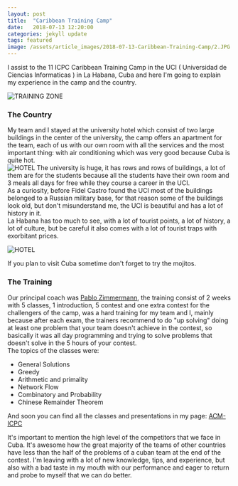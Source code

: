 ```yaml
---
layout: post
title:  "Caribbean Training Camp"
date:   2018-07-13 12:20:00
categories: jekyll update
tags: featured
image: /assets/article_images/2018-07-13-Caribbean-Training-Camp/2.JPG
---
```


I assist to the 11 ICPC Caribbean Training Camp in the UCI ( Universidad de Ciencias Informaticas )
in La Habana, Cuba and here I'm going to explain my experience in the camp and the country.  

![TRAINING ZONE](http://francoramirez.me/assets/article_images/2018-07-13-Caribbean-Training-Camp/4.png)  

### The Country

My team and I stayed at the university hotel which consist of two large buildings in the center of the university, the camp offers an apartment for the team, each of us with our own room with all the services and the most important thing: with air conditioning which was very good because Cuba is quite hot.  
![HOTEL](http://francoramirez.me/assets/article_images/2018-07-13-Caribbean-Training-Camp/3.JPG)
The university is huge, it has rows and rows of buildings, a lot of them are for the students because all the students have their own room and 3 meals all days for free while they course a career in the UCI.  
As a curiosity, before Fidel Castro found the UCI most of the buildings belonged to a Russian military base, for that reason some of the buildings look old, but don't misunderstand me, the UCI is beautiful and has a lot of history in it.  
La Habana has too much to see, with a lot of tourist points, a lot of history, a lot of culture, but be careful it also comes with a lot of tourist traps with exorbitant prices.  

![HOTEL](http://francoramirez.me/assets/article_images/2018-07-13-Caribbean-Training-Camp/5.JPG)

If you plan to visit Cuba sometime don't forget to try the mojitos.  

### The Training

Our principal coach was <a href="https://www.facebook.com/pablo.zimmermann.1" target="_blank">Pablo Zimmermann</a>, the training consist of 2 weeks with 5 classes, 1 introduction, 5 contest and one extra contest for the challengers of the camp, was a hard training for my team and I, mainly because after each exam, the trainers recommend to do "up solving" doing at least one problem that your team doesn't achieve in the contest, so basically it was all day programming and trying to solve problems that doesn't solve in the 5 hours of your contest.  
The topics of the classes were:
- General Solutions
- Greedy
- Arithmetic and primality
- Network Flow
- Combinatory and Probability
- Chinese Remainder Theorem

And soon you can find all the classes and presentations in my page: <a href="http://francoramirez.me/ACM-ICPC/" target="_blank">ACM-ICPC</a>

It's important to mention the high level of the competitors that we face in Cuba. It's awesome how the great majority of the teams of other countries have less than the half of the problems of a cuban team at the end of the contest. I'm leaving with a lot of new knowledge, tips, and experience, but also with a bad taste in my mouth with our performance and eager to return and probe to myself that we can do better.
